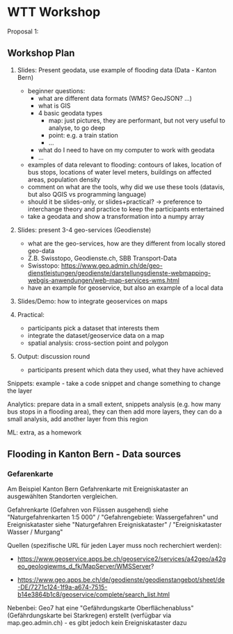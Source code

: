 # WTT Workshop 

Proposal 1: 


## Workshop Plan 

1. Slides: Present geodata, use example of flooding data (Data - Kanton Bern)
    - beginner questions: 
        - what are different data formats (WMS? GeoJSON? ...)
        - what is GIS
        - 4 basic geodata types 
            - map: just pictures, they are performant, but not very useful to analyse, to go deep  
            - point: e.g. a train station
            - ... 
        - what do I need to have on my computer to work with geodata
        - ... 
    - examples of data relevant to flooding: contours of lakes, location of bus stops, locations of water level meters, buildings on affected areas, population density 
    - comment on what are the tools, why did we use these tools (datavis, but also QGIS vs programming language)
    - should it be slides-only, or slides+practical? -> preference to interchange theory and practice to keep the participants entertained  
    - take a geodata and show a transformation into a numpy array 

1. Slides: present 3-4 geo-services (Geodienste)
    - what are the geo-services, how are they different from locally stored geo-data 
    - Z.B. Swisstopo, Geodienste.ch, SBB Transport-Data
    - Swisstopo: https://www.geo.admin.ch/de/geo-dienstleistungen/geodienste/darstellungsdienste-webmapping-webgis-anwendungen/web-map-services-wms.html 
    - have an example for geoservice, but also an example of a local data 

1. Slides/Demo: how to integrate geoservices on maps 

1. Practical: 
    - participants pick a dataset that interests them  
    - integrate the dataset/geoservice data on a map
    - spatial analysis: cross-section point and polygon 

1. Output: discussion round 
    - participants present which data they used, what they have achieved  



Snippets: example - take a code snippet and change something to change the layer 

Analytics: prepare data in a small extent, snippets analysis (e.g. how many bus stops in a flooding area), they can then add more layers, they can do a small analysis, add another layer from this region 

ML: extra, as a homework 


## Flooding in Kanton Bern - Data sources 

### Gefarenkarte 
Am Beispiel Kanton Bern Gefahrenkarte mit Ereigniskataster an ausgewählten Standorten vergleichen.

Gefahrenkarte (Gefahren von Flüssen ausgehend) siehe "Naturgefahrenkarten 1:5 000" / "Gefahrengebiete: Wassergefahren" und Ereigniskataster siehe "Naturgefahren Ereigniskataster" / "Ereigniskataster Wasser / Murgang"

Quellen (spezifische URL für jeden Layer muss noch recherchiert werden):

- https://www.geoservice.apps.be.ch/geoservice2/services/a42geo/a42geo_geologiewms_d_fk/MapServer/WMSServer?

- https://www.geo.apps.be.ch/de/geodienste/geodienstangebot/sheet/de-DE/7271c124-1f9a-a674-7515-b14e3864b1c8/geoservice/complete/search_list.html

 
Nebenbei: Geo7 hat eine "Gefährdungskarte Oberflächenabluss" (Gefährdungskarte bei Starkregen) erstellt (verfügbar via map.geo.admin.ch) - es gibt jedoch kein Ereigniskataster dazu

